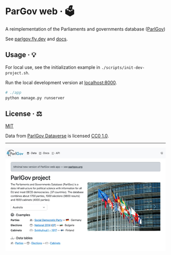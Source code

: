 # ParGov web · 🗳️

A reimplementation of the Parliaments and governments database
([ParlGov](https://parlgov.org/))

See [parlgov.fly.dev](https://parlgov.fly.dev/) and [docs](./docs).

## Usage · 💡

For local use, see the initialization example in `./scripts/init-dev-project.sh`.

Run the local development version at [localhost:8000](http://localhost:8000/).

```sh
# ./app
python manage.py runserver
```

## License · ⚖️

[MIT](https://choosealicense.com/licenses/mit/)

Data from [ParlGov
Dataverse](https://dataverse.harvard.edu/dataset.xhtml?persistentId=doi:10.7910/DVN/2VZ5ZC)
is licensed [CC0 1.0](https://creativecommons.org/publicdomain/zero/1.0/).

---

![ParlGov Web 2007–2024](./docs/assets/parlgov-web_2024.png)
